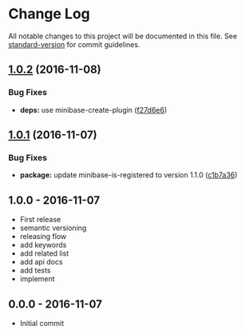 # Change Log

All notable changes to this project will be documented in this file. See [standard-version](https://github.com/conventional-changelog/standard-version) for commit guidelines.

<a name="1.0.2"></a>
## [1.0.2](https://github.com/node-minibase/minibase-visit/compare/v1.0.1...v1.0.2) (2016-11-08)


### Bug Fixes

* **deps:** use minibase-create-plugin ([f27d6e6](https://github.com/node-minibase/minibase-visit/commit/f27d6e6))



<a name="1.0.1"></a>
## [1.0.1](https://github.com/node-minibase/minibase-visit/compare/v1.0.0...v1.0.1) (2016-11-07)


### Bug Fixes

* **package:** update minibase-is-registered to version 1.1.0 ([c1b7a36](https://github.com/node-minibase/minibase-visit/commit/c1b7a36))




## 1.0.0 - 2016-11-07
- First release
- semantic versioning
- releasing flow
- add keywords
- add related list
- add api docs
- add tests
- implement

## 0.0.0 - 2016-11-07
- Initial commit